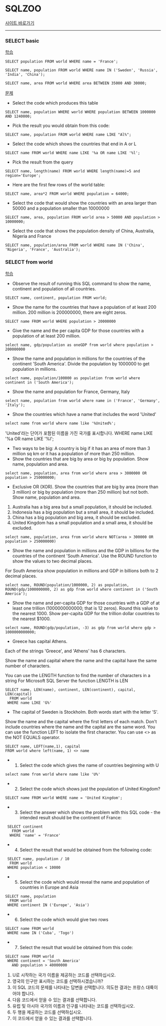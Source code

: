 # SQLZOO

[사이트 바로가기](https://sqlzoo.net/wiki/SELECT_Quiz)

---

### SELECT basic

[학습](https://sqlzoo.net/wiki/SELECT_basics)

```
SELECT population FROM world WHERE name = 'France';
```

```
SELECT name, population FROM world WHERE name IN ('Sweden', 'Russia', 'India', 'China');
```

```
SELECT name, area FROM world WHERE area BETWEEN 35000 AND 30000;
```

[문제](https://sqlzoo.net/wiki/SELECT_Quiz)

- Select the code which produces this table

```
SELECT name, population WHERE world WHERE population BETWEEN 1000000 AND 1240000;
```

- Pick the result you would obtain from this code:

```
SELECT name, population FROM world WHERE name LIKE "Al%";
```

- Select the code which shows the countries that end in A or L

```
SELECT name FROM world WHERE name LIKE '%a OR name LIKE '%l';
```

- Pick the result from the query

```
SELECT name, length(name) FROM world WHERE length(name)=5 and region='Europe';
```

- Here are the first few rows of the world table:

```
SELECT name, area*2 FROM world WHERE population = 64000;
```

- Select the code that would show the countries with an area larger than 50000 and a population smaller than 10000000

```
SELECT name, area, population FROM world area > 50000 AND population > 10000000;
```

- Select the code that shows the population density of China, Australia, Nigeria and France

```
SELECT name, population/area FROM world WHERE name IN ('China', 'Nigeria', 'France', 'Australia');
```

### SELECT from world

[학습](https://sqlzoo.net/wiki/SELECT_from_WORLD_Tutorial)

- Observe the result of running this SQL command to show the name, continent and population of all countries.

```
SELECT name, continent, population FROM world;
```

- Show the name for the countries that have a population of at least 200 million. 200 million is 200000000, there are eight zeros.

```
SELECT name FROM world WHERE population > 20000000
```

- Give the name and the per capita GDP for those countries with a population of at least 200 million.

```
select name, gdp/population as oneGDP from world where population > 200000000
```

- Show the name and population in millions for the countries of the continent 'South America'. Divide the population by 1000000 to get population in millions.

```
select name, population/100000 as population from world where continent in ('South America');
```

- Show the name and population for France, Germany, Italy

```
select name, population from world where name in ('France', 'Germany', 'Italy');
```

- Show the countries which have a name that includes the word 'United'

```
select name from world where name like '%United%';
```

'United'라는 단어가 포함된 이름을 가진 국가를 표시합니다.
WHERE name LIKE '%a OR name LIKE '%l';

- Two ways to be big: A country is big if it has an area of more than 3 million sq km or it has a population of more than 250 million.
- Show the countries that are big by area or big by population. Show name, population and area.

```
select name, population, area from world where area > 3000000 OR population > 250000000;
```

- Exclusive OR (XOR). Show the countries that are big by area (more than 3 million) or big by population (more than 250 million) but not both. Show name, population and area.

1. Australia has a big area but a small population, it should be included.
2. Indonesia has a big population but a small area, it should be included.
3. China has a big population and big area, it should be excluded.
4. United Kingdom has a small population and a small area, it should be excluded.

```
select name, population, area from world where NOT(area > 300000 OR population > 250000000)
```

- Show the name and population in millions and the GDP in billions for the countries of the continent 'South America'. Use the ROUND function to show the values to two decimal places.

For South America show population in millions and GDP in billions both to 2 decimal places.

```
select name, ROUND(population/1000000, 2) as population, ROUND(gdp/1000000000, 2) as gdp from world where continent in ('South America');
```

- Show the name and per-capita GDP for those countries with a GDP of at least one trillion (1000000000000; that is 12 zeros). Round this value to the nearest 1000.
  Show per-capita GDP for the trillion dollar countries to the nearest $1000.

```
select name, ROUND(gdp/population, -3) as gdp from world where gdp > 1000000000000;
```

- Greece has capital Athens.

Each of the strings 'Greece', and 'Athens' has 6 characters.

Show the name and capital where the name and the capital have the same number of characters.

You can use the LENGTH function to find the number of characters in a string
For Microsoft SQL Server the function LENGTH is LEN

```
SELECT name, LEN(name), continent, LEN(continent), capital, LEN(capital)
  FROM world
 WHERE name LIKE 'G%'
```

- The capital of Sweden is Stockholm. Both words start with the letter 'S'.

Show the name and the capital where the first letters of each match. Don't include countries where the name and the capital are the same word.
You can use the function LEFT to isolate the first character.
You can use <> as the NOT EQUALS operator.

```
SELECT name, LEFT(name,1), capital
FROM world where left(name, 1) <> name
```

- 1. Select the code which gives the name of countries beginning with U

```
select name from world where name like 'U%'
```

- 2. Select the code which shows just the population of United Kingdom?

```
SELECT name FROM world WHERE name = 'United Kingdom';
```

- 3. Select the answer which shows the problem with this SQL code - the intended result should be the continent of France:

```
 SELECT continent
   FROM world
  WHERE 'name' = 'France'
```

- 4. Select the result that would be obtained from the following code:

```
 SELECT name, population / 10
  FROM world
 WHERE population < 10000
```

- 5. Select the code which would reveal the name and population of countries in Europe and Asia

```
SELECT name, population
  FROM world
 WHERE continent IN ('Europe', 'Asia')
```

- 6. Select the code which would give two rows

```
SELECT name FROM world
 WHERE name IN ('Cuba', 'Togo')
```

- 7. Select the result that would be obtained from this code:

```
SELECT name FROM world
 WHERE continent = 'South America'
   AND population > 40000000
```

1. U로 시작하는 국가 이름을 제공하는 코드를 선택하십시오.
2. 영국의 인구만 표시하는 코드를 선택하시겠습니까?
3. 이 SQL 코드의 문제를 나타내는 답변을 선택합니다. 의도한 결과는 프랑스 대륙이어야 합니다.
4. 다음 코드에서 얻을 수 있는 결과를 선택합니다.
5. 유럽 및 아시아 국가의 이름과 인구를 나타내는 코드를 선택하십시오.
6. 두 행을 제공하는 코드를 선택하십시오.
7. 이 코드에서 얻을 수 있는 결과를 선택합니다.
